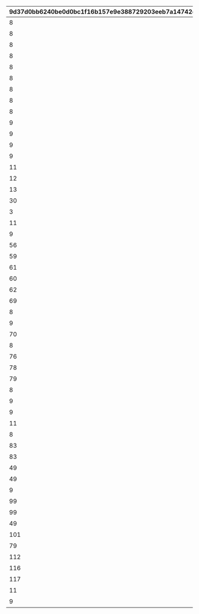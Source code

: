 |9d37d0bb6240be0d0bc1f16b157e9e388729203eeb7a14742d00ef23881ba86d|a317548d67f852428be4361a6b76c5b1fd37ab9b235be559e7cea4c5ba920c03|f0af9b95179e78960fe987bc1eaf5c18d0992a06fbd317589c79d096a65444c5|49ca46230aa005565f6331f665d5c97171de0a4ec1051152ccaaeb85b170c156|
| --- | --- | --- | --- |
|8|1|スロウ|1|
|8|2|ヘイスト|2|
|8|3|麻痺|3|
|8|4|凍結|4|
|8|5|束縛|5|
|8|6|睡眠|6|
|8|7|スタン|7|
|8|8|石化|8|
|8|9|拘留|9|
|9|10|拘留(ダメージ)|0|
|9|11|毒|1|
|9|12|火傷|2|
|9|13|呪い|3|
|11|14|魅了|0|
|12|15|暗闇|-1|
|13|16|沈黙|-1|
|30|17|即死|-1|
|3|18|ノックバック|-1|
|11|19|混乱|1|
|9|20|猛毒|4|
|56|21|千里眼|-1|
|59|22|回復阻害|-1|
|61|23|恐慌|0|
|60|24|刻印付与|-1|
|62|25|畏怖|-1|
|69|26|トナカイ化|-1|
|8|27|気絶|10|
|9|28|呪詛|5|
|70|29|ＨＰ変化|-1|
|8|30|時間停止|11|
|76|31|ＨＰ回復量減少|-1|
|78|32|弱体被ダメージ上昇|-1|
|79|33|行動時毒ダメージ|1|
|8|34|スタン（別枠）|14|
|9|35|毒（別枠）|7|
|9|36|呪い（別枠）|8|
|11|37|混乱（別枠）|2|
|8|38|結晶化|13|
|83|39|スロウ(加算可能)|1|
|83|40|ヘイスト(加算可能)|2|
|49|41|バフ消去|3|
|49|42|バリア消去|10|
|9|43|黒炎|9|
|99|44|ヘイストフィールド|2|
|99|45|スロウフィールド|1|
|49|46|バフ消去（指定）|20|
|101|47|殴り刻印（攻撃ヒット）|5|
|79|48|行動時界雷ダメージ|10|
|112|49|状態異常時間延長|9|
|116|50|執着状態|1|
|117|51|アラクネ拘束|15|
|11|52|操糸|3|
|9|53|絶怠霊度|11|